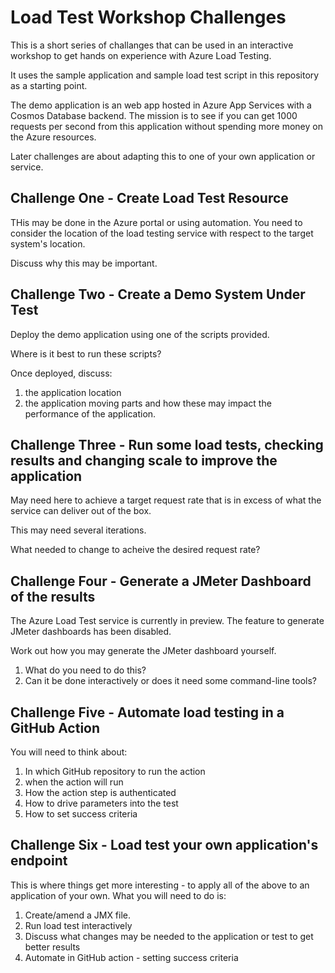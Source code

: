 # Load Test Workshop Challenges

This is a short series of challanges that can be used in an interactive workshop to get hands on experience with Azure Load Testing.

It uses the sample application and sample load test script in this repository as a starting point.

The demo application is an web app hosted in Azure App Services with a Cosmos Database backend. The mission is to see if you can get 1000 requests per second from this application without spending more money on the Azure resources.

Later challenges are about adapting this to one of your own application or service.

## Challenge One - Create Load Test Resource

THis may be done in the Azure portal or using automation. You need to consider the location of the load testing service with respect to the target system's location.

Discuss why this may be important.

## Challenge Two - Create a Demo System Under Test

Deploy the demo application using one of the scripts provided.

Where is it best to run these scripts?

Once deployed, discuss:
1. the application location
2. the application moving parts and how these may impact the performance of the application.

## Challenge Three - Run some load tests, checking results and changing scale to improve the application

May need here to achieve a target request rate that is in excess of what the service can deliver out of the box.

This may need several iterations.

What needed to change to acheive the desired request rate?

## Challenge Four - Generate a JMeter Dashboard of the results

The Azure Load Test service is currently in preview. The feature to generate JMeter dashboards has been disabled.

Work out how you may generate the JMeter dashboard yourself.

1. What do you need to do this?
2. Can it be done interactively or does it need some command-line tools?


## Challenge Five - Automate load testing in a GitHub Action

You will need to think about:
1. In which GitHub repository to run the action
2. when the action will run
3. How the action step is authenticated
4. How to drive parameters into the test
5. How to set success criteria
 
## Challenge Six - Load test your own application's endpoint

This is where things get more interesting - to apply all of the above to an application of your own. What you will need to do is:
1. Create/amend a JMX file. 
2. Run load test interactively
3. Discuss what changes may be needed to the application or test to get better results
4. Automate in GitHub action - setting success criteria
